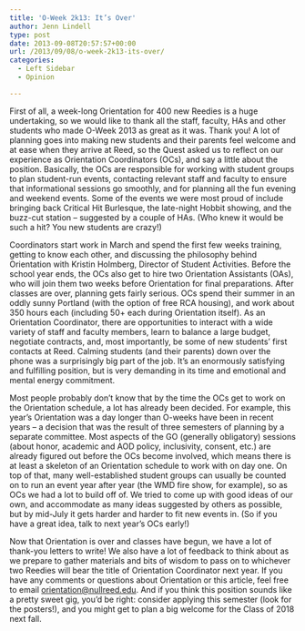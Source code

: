 ```yaml
---
title: 'O-Week 2k13: It’s Over'
author: Jenn Lindell
type: post
date: 2013-09-08T20:57:57+00:00
url: /2013/09/08/o-week-2k13-its-over/
categories:
  - Left Sidebar
  - Opinion

---
```

First of all, a week-long Orientation for 400 new Reedies is a huge undertaking, so we would like to thank all the staff, faculty, HAs and other students who made O-Week 2013 as great as it was. Thank you! A lot of planning goes into making new students and their parents feel welcome and at ease when they arrive at Reed, so the Quest asked us to reflect on our experience as Orientation Coordinators (OCs), and say a little about the position. Basically, the OCs are responsible for working with student groups to plan student-run events, contacting relevant staff and faculty to ensure that informational sessions go smoothly, and for planning all the fun evening and weekend events. Some of the events we were most proud of include bringing back Critical Hit Burlesque, the late-night Hobbit showing, and the buzz-cut station – suggested by a couple of HAs. (Who knew it would be such a hit? You new students are crazy!)

Coordinators start work in March and spend the first few weeks training, getting to know each other, and discussing the philosophy behind Orientation with Kristin Holmberg, Director of Student Activities. Before the school year ends, the OCs also get to hire two Orientation Assistants (OAs), who will join them two weeks before Orientation for final preparations. After classes are over, planning gets fairly serious. OCs spend their summer in an oddly sunny Portland (with the option of free RCA housing), and work about 350 hours each (including 50+ each during Orientation itself). As an Orientation Coordinator, there are opportunities to interact with a wide variety of staff and faculty members, learn to balance a large budget, negotiate contracts, and, most importantly, be some of new students’ first contacts at Reed. Calming students (and their parents) down over the phone was a surprisingly big part of the job. It’s an enormously satisfying and fulfilling position, but is very demanding in its time and emotional and mental energy commitment.

Most people probably don’t know that by the time the OCs get to work on the Orientation schedule, a lot has already been decided. For example, this year’s Orientation was a day longer than O-weeks have been in recent years – a decision that was the result of three semesters of planning by a separate committee. Most aspects of the GO (generally obligatory) sessions (about honor, academic and AOD policy, inclusivity, consent, etc.) are already figured out before the OCs become involved, which means there is at least a skeleton of an Orientation schedule to work with on day one. On top of that, many well-established student groups can usually be counted on to run an event year after year (the WMD fire show, for example), so as OCs we had a lot to build off of. We tried to come up with good ideas of our own, and accommodate as many ideas suggested by others as possible, but by mid-July it gets harder and harder to fit new events in. (So if you have a great idea, talk to next year’s OCs early!)

Now that Orientation is over and classes have begun, we have a lot of thank-you letters to write! We also have a lot of feedback to think about as we prepare to gather materials and bits of wisdom to pass on to whichever two Reedies will bear the title of Orientation Coordinator next year. If you have any comments or questions about Orientation or this article, feel free to email [&#x6f;&#x72;&#x69;&#x65;&#x6e;&#x74;&#x61;&#x74;&#x69;&#x6f;&#x6e;&#x40;<span class="oe_displaynone">null</span>&#x72;&#x65;&#x65;&#x64;&#x2e;&#x65;&#x64;&#x75;][1]. And if you think this position sounds like a pretty sweet gig, you’d be right: consider applying this semester (look for the posters!), and you might get to plan a big welcome for the Class of 2018 next fall.

 [1]: mailto:&#x6f;&#x72;&#x69;&#x65;&#x6e;&#x74;&#x61;&#x74;&#x69;&#x6f;&#x6e;&#x40;&#x72;&#x65;&#x65;&#x64;&#x2e;&#x65;&#x64;&#x75;